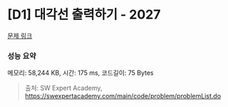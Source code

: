 # [D1] 대각선 출력하기 - 2027 

[문제 링크](https://swexpertacademy.com/main/code/problem/problemDetail.do?contestProbId=AV5QFuZ6As0DFAUq) 

### 성능 요약

메모리: 58,244 KB, 시간: 175 ms, 코드길이: 75 Bytes



> 출처: SW Expert Academy, https://swexpertacademy.com/main/code/problem/problemList.do